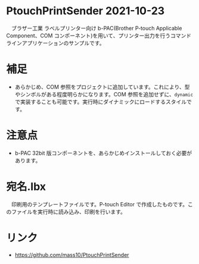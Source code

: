 # PtouchPrintSender 2021-10-23
　ブラザー工業 ラベルプリンター向け b-PAC(Brother P-touch Applicable Component、COM コンポーネント)を用いて、プリンター出力を行うコマンドラインアプリケーションのサンプルです。
 
# 補足
* あらかじめ、COM 参照をプロジェクトに追加しています。これにより、型やシンボルがある程度明らかになります。COM 参照を追加せずに、`dynamic` で実装することも可能です。実行時にダイナミックにロードするスタイルです。

# 注意点
* b-PAC 32bit 版コンポーネントを、あらかじめインストールしておく必要があります。

# 宛名.lbx
　印刷用のテンプレートファイルです。P-touch Editor で作成したものです。このファイルを実行時に読み込み、印刷を行います。
# リンク
* https://github.com/mass10/PtouchPrintSender
